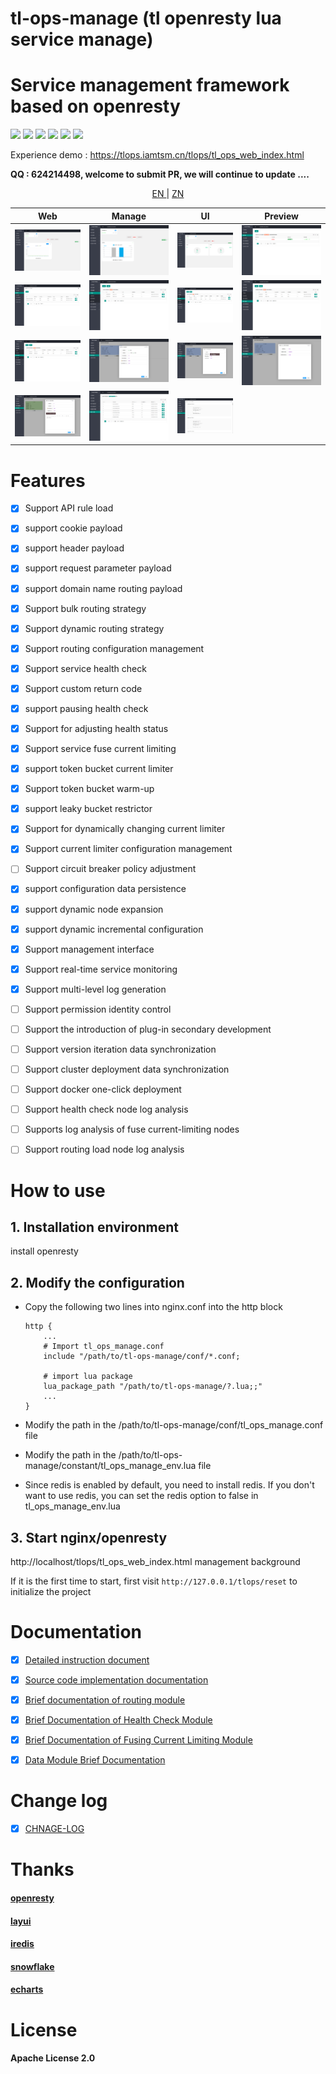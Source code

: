 # tl-ops-manage (tl openresty lua service manage)

# Service management framework based on openresty

[![](https://img.shields.io/badge/base-openresty-blue)](https://openresty.org/cn/)
[![](https://img.shields.io/badge/webmanage-red)](https://github.com/iamtsm/tl-ops-manage)
[![](https://img.shields.io/badge/healthcheck-red)](https://github.com/iamtsm/tl-ops-manage/blob/main/doc/tl-ops-health.md)
[![](https://img.shields.io/badge/balance-red)](https://github.com/iamtsm/tl-ops-manage/blob/main/doc/tl-ops-balance.md)
[![](https://img.shields.io/badge/limitfuse-red)](https://github.com/iamtsm/tl-ops-manage/blob/main/doc/tl-ops-balance.md)
[![](https://img.shields.io/badge/dynamic%20conf-green)](https://github.com/iamtsm/tl-ops-manage)



Experience demo : https://tlops.iamtsm.cn/tlops/tl_ops_web_index.html


**QQ : 624214498, welcome to submit PR, we will continue to update ....**


<p align="center"> <a href="https://github.com/iamtsm/tl-ops-manage/blob/main/doc/README_EN.md"> EN </a> | <a href="https:// github.com/iamtsm/tl-ops-manage#readme"> ZN </a> </p>  


| Web | Manage | UI | Preview |
|:-------------:|:-------:|:-------:|:-------:|
| ![console_balance](console_balance.png "console_balance") | ![console_health](console_health.png "console_health") | ![console_fuse](console_fuse.png "console_fuse") |![service](service.png "service")
|![service_node](service_node.png "service_node") |![balance_api](balance_api.png "balance_api")| ![balance_cookie](balance_cookie.png "balance_cookie") | ![balance_header](balance_header.png "balance_header")
|![balance_param](balance_param.png "balance_param")|![fuse](fuse.png "fuse")|![fuse_limit_token](fuse_limit_token.png "fuse_limit_token")|![fuse_limit_leak](fuse_limit_leak.png "fuse_limit_leak")
|![health](health.png "health")|![store](store.png "store")|![store_view](store_view.png "store_view")


# Features


- [x] Support API rule load

- [x] support cookie payload

- [x] support header payload

- [x] support request parameter payload

- [x] support domain name routing payload

- [x] Support bulk routing strategy

- [x] Support dynamic routing strategy

- [x] Support routing configuration management


- [x] Support service health check

- [x] Support custom return code

- [x] support pausing health check

- [x] Support for adjusting health status


- [x] Support service fuse current limiting

- [x] support token bucket current limiter

- [x] Support token bucket warm-up

- [x] support leaky bucket restrictor

- [x] Support for dynamically changing current limiter

- [x] Support current limiter configuration management

- [ ] Support circuit breaker policy adjustment


- [x] support configuration data persistence

- [x] support dynamic node expansion

- [x] support dynamic incremental configuration

- [x] Support management interface

- [x] Support real-time service monitoring

- [x] Support multi-level log generation

- [ ] Support permission identity control

- [ ] Support the introduction of plug-in secondary development

- [ ] Support version iteration data synchronization

- [ ] Support cluster deployment data synchronization
 
- [ ] Support docker one-click deployment

- [ ] Support health check node log analysis

- [ ] Supports log analysis of fuse current-limiting nodes

- [ ] Support routing load node log analysis





# How to use

## 1. Installation environment

install openresty

## 2. Modify the configuration

- Copy the following two lines into nginx.conf into the http block

    ````
    http {
        ...
        # Import tl_ops_manage.conf
        include "/path/to/tl-ops-manage/conf/*.conf;

        # import lua package
        lua_package_path "/path/to/tl-ops-manage/?.lua;;"
        ...
    }
    ````

- Modify the path in the /path/to/tl-ops-manage/conf/tl_ops_manage.conf file

- Modify the path in the /path/to/tl-ops-manage/constant/tl_ops_manage_env.lua file

- Since redis is enabled by default, you need to install redis. If you don't want to use redis, you can set the redis option to false in tl_ops_manage_env.lua


## 3. Start nginx/openresty

http://localhost/tlops/tl_ops_web_index.html management background

If it is the first time to start, first visit `http://127.0.0.1/tlops/reset` to initialize the project



# Documentation

- [x] [Detailed instruction document](https://blog.iamtsm.cn/detail.html?id=90)

- [x] [Source code implementation documentation](https://blog.iamtsm.cn/detail.html?id=91)

- [x] [Brief documentation of routing module](doc/tl-ops-balance.md)

- [x] [Brief Documentation of Health Check Module](doc/tl-ops-health.md)

- [x] [Brief Documentation of Fusing Current Limiting Module](doc/tl-ops-limit.md)

- [x] [Data Module Brief Documentation](doc/tl-ops-store.md)


# Change log

- [x] [CHNAGE-LOG](doc/change.md)


# Thanks

#### [openresty](https://github.com/openresty/openresty)

#### [layui](https://github.com/layui/layui)

#### [iredis](https://github.com/membphis/lua-resty-iredis)

#### [snowflake](https://github.com/yunfengmeng/lua-resty-snowflake)

#### [echarts](https://github.com/apache/echarts)


# License

#### Apache License 2.0